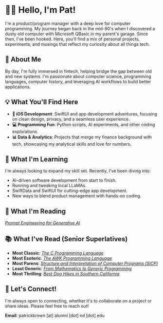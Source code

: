 # 👋🏻 Hello, I'm Pat!

I'm a product/program manager with a deep love for computer programming. My journey began back in the mid-90's when I discovered a dusty old computer with Microsoft QBasic in my parent's garage. Since then, I've been hooked. Here, you'll find a mix of personal projects, experiments, and musings that reflect my curiosity about all things tech.

## 🌟 About Me

By day, I'm fully immersed in fintech, helping bridge the gap between old and new systems. I'm passionate about computer science, programming languages, computer history, and leveraging AI workflows to build better applications.

## 💡 What You'll Find Here

- **📱 iOS Development**: SwiftUI and app development adventures, focusing on clean design, privacy, and a seamless user experience.
- **💻 Programming Fun**: Python scripts, AI experiments, and other coding explorations.
- **📊 Data & Analytics**: Projects that merge my finance background with tech, showcasing my analytical skills and love for numbers.

## 🌱 What I'm Learning

I'm always looking to expand my skill set. Recently, I've been diving into:

- AI-driven software development from start to finish.
- Running and tweaking local LLaMAs.
- SwiftData and SwiftUI for cutting-edge app development.
- New ways to blend product management with hands-on coding.

## 📖 What I'm Reading

[*Prompt Engineering for Generative AI*](https://www.oreilly.com/library/view/prompt-engineering-for/9781098153427/)

## 📚 What I've Read (Senior Superlatives)

- **Most Classic**: [*The C Programming Language*](https://en.wikipedia.org/wiki/The_C_Programming_Language)
- **Most Esoteric**: [*The AWK Programming Language*](https://en.wikipedia.org/wiki/The_AWK_Programming_Language)
- **Most Parens**: [*Structure and Interpretation of Computer Programs (SICP)*](https://mitp-content-server.mit.edu/books/content/sectbyfn/books_pres_0/6515/sicp.zip/index.html)
- **Least Generic**: [*From Mathematics to Generic Programming*](http://stepanovpapers.com)
- **Most Thrilling**: [*Best Dog Hikes in Southern California*](https://www.amazon.com/Best-Dog-Hikes-Southern-California-ebook/dp/B01M0DXSFS)

## 📝 Let's Connect!

I'm always open to connecting, whether it's to collaborate on a project or share ideas. Please feel free to reach out!

**Email**: patrickbrown [at] alumni [dot] nd [dot] edu
